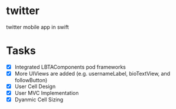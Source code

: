 # twitter
twitter mobile app in swift

# Tasks
- [x] Integrated LBTAComponents pod frameworks  
- [x] More UIViews are added (e.g. usernameLabel, bioTextView, and followButton) 
- [x] User Cell Design
- [x] User MVC Implementation
- [x] Dyanmic Cell Sizing 

